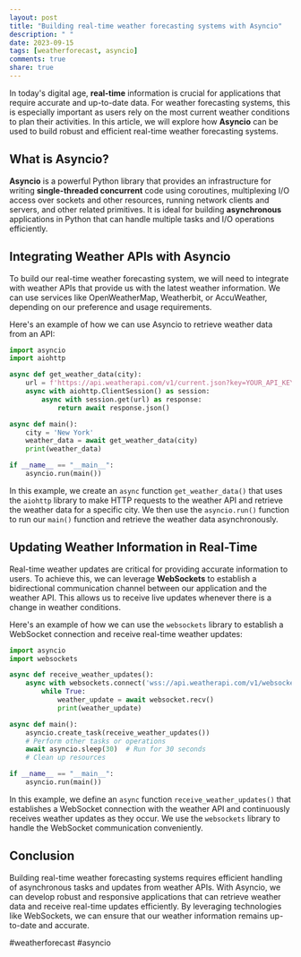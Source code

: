 ```yaml
---
layout: post
title: "Building real-time weather forecasting systems with Asyncio"
description: " "
date: 2023-09-15
tags: [weatherforecast, asyncio]
comments: true
share: true
---
```


In today's digital age, **real-time** information is crucial for applications that require accurate and up-to-date data. For weather forecasting systems, this is especially important as users rely on the most current weather conditions to plan their activities. In this article, we will explore how **Asyncio** can be used to build robust and efficient real-time weather forecasting systems.

## What is Asyncio?

**Asyncio** is a powerful Python library that provides an infrastructure for writing **single-threaded concurrent** code using coroutines, multiplexing I/O access over sockets and other resources, running network clients and servers, and other related primitives. It is ideal for building **asynchronous** applications in Python that can handle multiple tasks and I/O operations efficiently.

## Integrating Weather APIs with Asyncio

To build our real-time weather forecasting system, we will need to integrate with weather APIs that provide us with the latest weather information. We can use services like OpenWeatherMap, Weatherbit, or AccuWeather, depending on our preference and usage requirements.

Here's an example of how we can use Asyncio to retrieve weather data from an API:

```python
import asyncio
import aiohttp

async def get_weather_data(city):
    url = f'https://api.weatherapi.com/v1/current.json?key=YOUR_API_KEY&q={city}'
    async with aiohttp.ClientSession() as session:
        async with session.get(url) as response:
            return await response.json()

async def main():
    city = 'New York'
    weather_data = await get_weather_data(city)
    print(weather_data)

if __name__ == "__main__":
    asyncio.run(main())
```

In this example, we create an `async` function `get_weather_data()` that uses the `aiohttp` library to make HTTP requests to the weather API and retrieve the weather data for a specific city. We then use the `asyncio.run()` function to run our `main()` function and retrieve the weather data asynchronously.

## Updating Weather Information in Real-Time

Real-time weather updates are critical for providing accurate information to users. To achieve this, we can leverage **WebSockets** to establish a bidirectional communication channel between our application and the weather API. This allows us to receive live updates whenever there is a change in weather conditions.

Here's an example of how we can use the `websockets` library to establish a WebSocket connection and receive real-time weather updates:

```python
import asyncio
import websockets

async def receive_weather_updates():
    async with websockets.connect('wss://api.weatherapi.com/v1/websocket') as websocket:
        while True:
            weather_update = await websocket.recv()
            print(weather_update)

async def main():
    asyncio.create_task(receive_weather_updates())
    # Perform other tasks or operations
    await asyncio.sleep(30)  # Run for 30 seconds
    # Clean up resources

if __name__ == "__main__":
    asyncio.run(main())
```

In this example, we define an `async` function `receive_weather_updates()` that establishes a WebSocket connection with the weather API and continuously receives weather updates as they occur. We use the `websockets` library to handle the WebSocket communication conveniently.

## Conclusion

Building real-time weather forecasting systems requires efficient handling of asynchronous tasks and updates from weather APIs. With Asyncio, we can develop robust and responsive applications that can retrieve weather data and receive real-time updates efficiently. By leveraging technologies like WebSockets, we can ensure that our weather information remains up-to-date and accurate.

#weatherforecast #asyncio